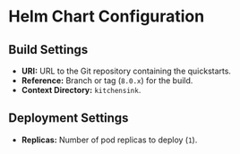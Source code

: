 # Helm Chart Configuration

## Build Settings
- **URI:** URL to the Git repository containing the quickstarts.
- **Reference:** Branch or tag (`8.0.x`) for the build.
- **Context Directory:** `kitchensink`.

## Deployment Settings
- **Replicas:** Number of pod replicas to deploy (`1`).